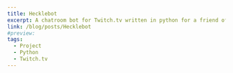```yaml
---
title: Hecklebot
excerpt: A chatroom bot for Twitch.tv written in python for a friend of mine.
link: /blog/posts/Hecklebot
#preview:
tags:
  - Project
  - Python
  - Twitch.tv
---
```

